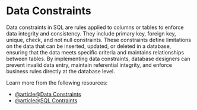 # Data Constraints

Data constraints in SQL are rules applied to columns or tables to enforce data integrity and consistency. They include primary key, foreign key, unique, check, and not null constraints. These constraints define limitations on the data that can be inserted, updated, or deleted in a database, ensuring that the data meets specific criteria and maintains relationships between tables. By implementing data constraints, database designers can prevent invalid data entry, maintain referential integrity, and enforce business rules directly at the database level.

Learn more from the following resources:

- [@article@Data Constraints](https://www.w3schools.com/sql/sql_constraints.asp)
- [@article@SQL Contraints](https://www.programiz.com/sql/constraints)